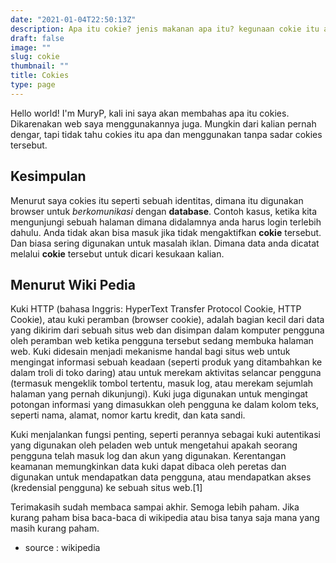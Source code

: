 ```yaml
---
date: "2021-01-04T22:50:13Z"
description: Apa itu cokie? jenis makanan apa itu? kegunaan cokie itu apa?
draft: false
image: ""
slug: cokie
thumbnail: ""
title: Cokies
type: page
---
```

Hello world!
I'm MuryP, kali ini saya akan membahas apa itu cokies. Dikarenakan web saya menggunakannya juga. Mungkin dari kalian pernah dengar, tapi tidak tahu cokies itu apa dan menggunakan tanpa sadar cokies tersebut. 

## Kesimpulan
Menurut saya cokies itu seperti sebuah identitas, dimana itu digunakan browser untuk *berkomunikasi* dengan **database**. Contoh kasus, ketika kita mengunjungi sebuah halaman dimana didalamnya anda harus login terlebih dahulu. Anda tidak akan bisa masuk jika tidak mengaktifkan **cokie** tersebut. Dan biasa sering digunakan untuk masalah iklan. Dimana data anda dicatat melalui **cokie** tersebut untuk dicari kesukaan kalian.

## Menurut Wiki Pedia
Kuki HTTP (bahasa Inggris: HyperText Transfer Protocol Cookie, HTTP Cookie), atau kuki peramban (browser cookie), adalah bagian kecil dari data yang dikirim dari sebuah situs web dan disimpan dalam komputer pengguna oleh peramban web ketika pengguna tersebut sedang membuka halaman web. Kuki didesain menjadi mekanisme handal bagi situs web untuk mengingat informasi sebuah keadaan (seperti produk yang ditambahkan ke dalam troli di toko daring) atau untuk merekam aktivitas selancar pengguna (termasuk mengeklik tombol tertentu, masuk log, atau merekam sejumlah halaman yang pernah dikunjungi). Kuki juga digunakan untuk mengingat potongan informasi yang dimasukkan oleh pengguna ke dalam kolom teks, seperti nama, alamat, nomor kartu kredit, dan kata sandi.

Kuki menjalankan fungsi penting, seperti perannya sebagai kuki autentikasi yang digunakan oleh peladen web untuk mengetahui apakah seorang pengguna telah masuk log dan akun yang digunakan. Kerentangan keamanan memungkinkan data kuki dapat dibaca oleh peretas dan digunakan untuk mendapatkan data pengguna, atau mendapatkan akses (kredensial pengguna) ke sebuah situs web.[1]

Terimakasih sudah membaca sampai akhir. Semoga lebih paham. Jika kurang paham bisa baca-baca di wikipedia atau bisa tanya saja mana yang masih kurang paham.

- source : wikipedia

